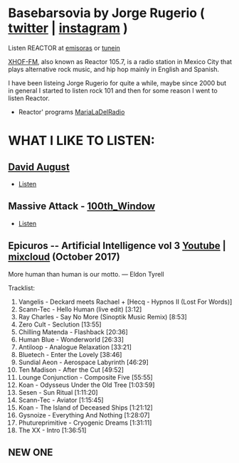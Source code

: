


# Basebarsovia by Jorge Rugerio ( [twitter](https://twitter.com/jrugerio) | [instagram](https://www.instagram.com/jrugeriomx/) )

Listen REACTOR at [emisoras](http://www.emisoras.com.mx/#reactor) or
[tunein](https://tunein.com/radio/Reactor-FM-1057-s24573/)

[XHOF-FM](https://en.wikipedia.org/wiki/XHOF-FM), also known as Reactor 105.7,
is a radio station in Mexico City that plays alternative rock music, and hip
hop mainly in English and Spanish.

I have been listeing Jorge Rugerio for quite a while, maybe since 2000 but
in general I started to listen rock 101 and then for some reason I went to
listen Reactor.

* Reactor' programs
  [MariaLaDelRadio](https://twitter.com/marialadelradio)

# WHAT  I LIKE TO LISTEN:



## [David August](https://www.residentadvisor.net/dj/davidaugust)
* [Listen](https://www.youtube.com/watch?v=mRfwdJx0NDE)


## Massive Attack - [100th_Window](https://en.wikipedia.org/wiki/100th_Window)
 * [Listen](https://www.youtube.com/watch?v=rhXuCz6gBUQ)


## Epicuros -- Artificial Intelligence vol 3 [Youtube](https://www.youtube.com/watch?v=EBC9LIUpKeo) | [mixcloud](https://www.mixcloud.com/Ambient_Epicuros/011-epicuros-artificial-intelligence-vol-3/) (October 2017)



More human than human is our motto.   ― Eldon Tyrell

Tracklist:
01. Vangelis - Deckard meets Rachael + [Hecq - Hypnos II (Lost For Words)]
02. Scann-Tec - Hello Human (live edit) [3:12]
03. Ray Charles - Say No More (Sinoptik Music Remix) [8:53]
04. Zero Cult - Seclution [13:55]
05. Chilling Matenda - Flashback [20:36]
06. Human Blue - Wonderworld [26:33]
07. Antiloop - Analogue Relaxation [33:21]
08. Bluetech - Enter the Lovely [38:46]
09. Sundial Aeon - Aerospace Labyrinth [46:29]
10. Ten Madison - After the Cut [49:52]
11. Lounge Conjunction - Composite Five [55:55]
12. Koan - Odysseus Under the Old Tree [1:03:59]
13. Sesen - Sun Ritual [1:11:20]
14. Scann-Tec - Aviator [1:15:45]
15. Koan - The Island of Deceased Ships [1:21:12]
16. Gysnoize - Everything And Nothing [1:28:07]
17. Phutureprimitive - Cryogenic Dreams [1:31:11]
18. The XX - Intro [1:36:51]


## NEW ONE


